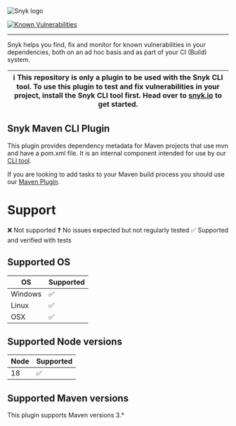 ![Snyk logo](https://snyk.io/style/asset/logo/snyk-print.svg)

[![Known Vulnerabilities](https://snyk.io/test/github/snyk/snyk-mvn-plugin/badge.svg?targetFile=package.json)](https://snyk.io/test/github/snyk/snyk-mvn-plugin?targetFile=package.json)

---

Snyk helps you find, fix and monitor for known vulnerabilities in your dependencies, both on an ad hoc basis and as part of your CI (Build) system.

| :information_source: This repository is only a plugin to be used with the Snyk CLI tool. To use this plugin to test and fix vulnerabilities in your project, install the Snyk CLI tool first. Head over to [snyk.io](https://github.com/snyk/snyk) to get started. |
| ------------------------------------------------------------------------------------------------------------------------------------------------------------------------------------------------------------------------------------------------------------------ |

## Snyk Maven CLI Plugin

This plugin provides dependency metadata for Maven projects that use mvn and have a pom.xml file. It is an internal component intended for use by our [CLI tool](https://github.com/snyk/snyk).

If you are looking to add tasks to your Maven build process you should use our [Maven Plugin](https://github.com/snyk/snyk-maven-plugin).

# Support

❌ Not supported
❓ No issues expected but not regularly tested
✅ Supported and verified with tests

## Supported OS

| OS      | Supported |
| ------- | --------- |
| Windows | ✅        |
| Linux   | ✅        |
| OSX     | ️✅       |

## Supported Node versions

| Node | Supported |
| ---- | --------- |
| 18   | ✅        |

## Supported Maven versions

This plugin supports Maven versions 3.\*
